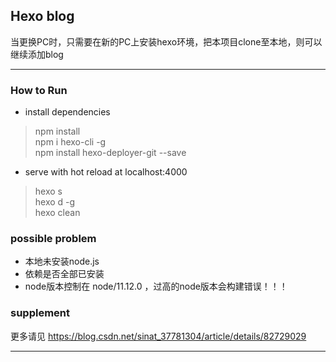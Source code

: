 ## Hexo blog  

当更换PC时，只需要在新的PC上安装hexo环境，把本项目clone至本地，则可以
继续添加blog

-----

### How to Run 

* install dependencies
> npm install  
> npm i hexo-cli -g  
> npm install hexo-deployer-git --save

* serve with hot reload at localhost:4000
> hexo s  
> hexo d -g  
> hexo clean

### possible problem  

* 本地未安装node.js  
* 依赖是否全部已安装
* node版本控制在  node/11.12.0 ，过高的node版本会构建错误！！！

### supplement  
更多请见 https://blog.csdn.net/sinat_37781304/article/details/82729029 

-----

>


